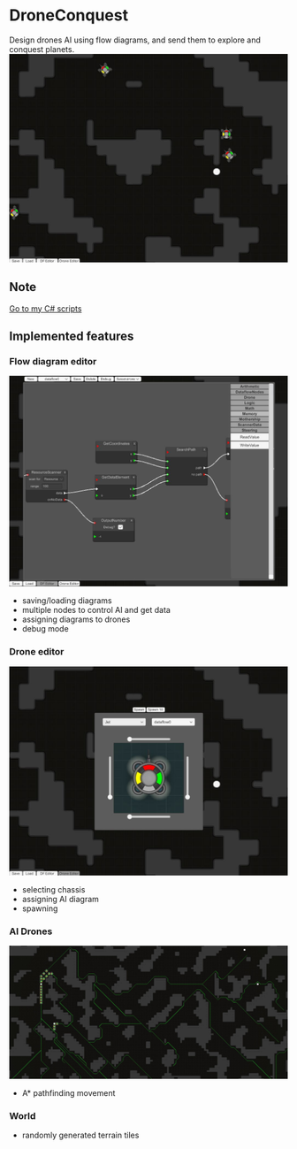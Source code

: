 # DroneConquest
Design drones AI using flow diagrams, and send them to explore and conquest planets.  
<img src="Screens/screen01.jpg" width=600></img>

## Note
[Go to my C# scripts](Assets/Scripts)

## Implemented features

### Flow diagram editor
<img src="Screens/screen02.jpg" width=600></img>
- saving/loading diagrams
- multiple nodes to control AI and get data
- assigning diagrams to drones
- debug mode

### Drone editor
<img src="Screens/screen04.jpg" width=600></img>
- selecting chassis
- assigning AI diagram
- spawning

### AI Drones
<img src="Screens/screen05.jpg" width=600></img>
- A* pathfinding movement

### World
- randomly generated terrain tiles


